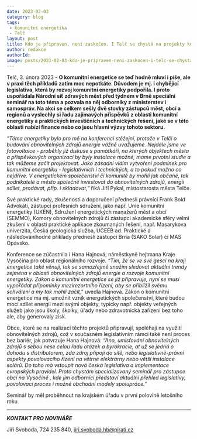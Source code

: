 ```yaml
---
date: 2023-02-03
category: blog
tags:
 - komunitní energetika
 - Telč
layout: post
title: Kdo je připraven, není zaskočen. I Telč se chystá na projekty komunitní energetiky
author: redakce
authorId: 
image: posts/2023-02-03-kdo-je-pripraven-neni-zaskocen-i-telc-se-chysta-na-projekty-komunalni-energetiky.jpg
---
```


Telč, 3. února 2023 - **O komunitní energetice se teď hodně mluví i píše, ale v praxi těch příkladů zatím moc nepotkáte. Důvodem je mj. i chybějící legislativa, která by rozvoj komunitní energetiky podpořila. I proto uspořádala Národní síť zdravých měst před týdnem v Brně speciální seminář na toto téma a pozvala na něj odborníky z ministerstev i samospráv. Na akci se celkem sešly dvě stovky zástupců měst, obcí a regionů a vyslechly si řadu zajímavých příspěvků z oblasti komunitní energetiky a praktických investičních a technických řešení, jaké se v této oblasti nabízí finance nebo co jsou hlavní výzvy tohoto sektoru.** 

*“Téma energetiky bylo pro mě na konferenci stěžejní, protože v Telči o budování  obnovitelných zdrojů energie vážně uvažujeme. Nejdále jsme ve fotovoltaice - proběhly již diskuse s památkáři, na kterých objektech města a příspěvkových organizací by byly instalace možné, máme prvotní studie a tak můžeme začít projektovat. Jako zásadní vidím vytvoření podmínek pro komunitní energetiku - legislativních i technických, a to pokud možno co nejdříve. V energetickém společenství či komunitě by mohli jak občané, tak podnikatelé a město společně investovat do obnovitelných zdrojů, energii sdílet, prodávat, příp. i skladovat,”* říká Jiří Pykal, místostarosta města Telče.

Své praktické rady, zkušenosti a doporučení přednesli právníci Frank Bold Advokáti, zástupci profesních sdružení, jako např. Unie komunitní energetiky (UKEN), Sdružení energetických manažerů měst a obcí (SEMMO), Komory obnovitelných zdrojů či zástupci akademické sféry velmi zkušení v oblasti praktické aplikace zkoumaných řešení, např. Masarykova univerzita, Česká geologická služba, UCEEB ad. Praktické a následováníhodné příklady přednesli zástupci Brna (SAKO Solar) či MAS Opavsko.

Konference se zúčastnila i Hana Hajnová, náměstkyně hejtmana Kraje Vysočina pro oblast regionálního rozvoje. *“Tím, že se ve své gesci na kraji energetice také věnuji, tak se samozřejmě snažím sledovat aktuální trendy zejména v oblasti obnovitelných zdrojů energie a rozvoje komunitní energetiky. Zákon o komunitní energetice se již připravuje, nyní se musí vypořádat připomínky mezirezortního řízení, aby se přiblížil svému schválení a my tak mohli začít,”* uvedla Hajnová. Zákon o komunitní energetice má mj. umožnit vznik energetických společenství, které budou moci sdílet energii mezi svými objekty, typicky např. objekty veřejných služeb jako jsou školy, školky, úřady nebo zdravotnická zařízení bez toho ale, aby generovaly zisk. 

Obce, které se na realizaci těchto projektů připravují, spoléhají na využití obnovitelných zdrojů, což v současném legislativním rámci také není proces bez bariér, jak potvrzuje Hana Hajnová: *“Ano, umisťování obnovitelných zdrojů s sebou nese celou řadu otázek a byrokracie, ať už se jedná o dohodu s distributorem, zda zdroj připojí do sítě, nebo legislativně-právní aspekty povolovacího řízení na větrné elektrárny nebo větší instalace solárů. Do toho má vstoupit nová česká legislativa a implementace evropských pravidel. Proto chystám specializovaný seminář pro zástupce obcí na Vysočině , kde jim odborníci představí aktuální přehled legislativy, povolovací proces i možné obchodní modely spolupráce.”*

Seminář by měl proběhnout na krajském úřadu v první polovině letošního roku. 


---

***KONTAKT PRO NOVINÁŘE*** 

Jiří Svoboda, 724 235 840, <jiri.svoboda.hb@pirati.cz>
